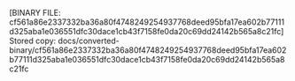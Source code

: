 [BINARY FILE: cf561a86e2337332ba36a80f4748249254937768deed95bfa17ea602b77111d325aba1e036551dfc30dace1cb43f7158fe0da20c69dd24142b565a8c21fc]
Stored copy: docs/converted-binary/cf561a86e2337332ba36a80f4748249254937768deed95bfa17ea602b77111d325aba1e036551dfc30dace1cb43f7158fe0da20c69dd24142b565a8c21fc
